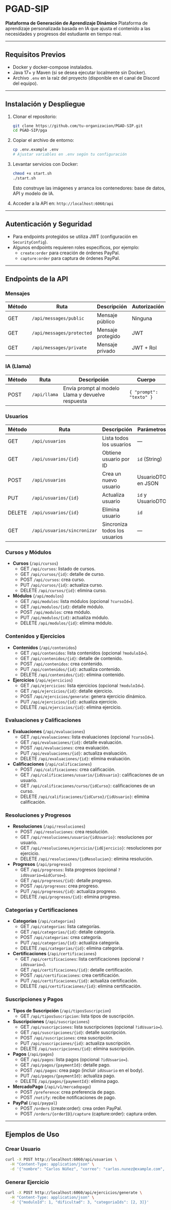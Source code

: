 # PGAD-SIP

**Plataforma de Generación de Aprendizaje Dinámico** 
Plataforma de aprendizaje personalizada basada en IA que ajusta el contenido a las necesidades y progresos del estudiante en tiempo real.

---

## Requisitos Previos

- Docker y docker-compose instalados.
- Java 17+ y Maven (si se desea ejecutar localmente sin Docker).
- Archivo `.env` en la raíz del proyecto (disponible en el canal de Discord del equipo).

---

## Instalación y Despliegue

1. Clonar el repositorio:
   ```bash
   git clone https://github.com/tu-organizacion/PGAD-SIP.git
   cd PGAD-SIP/pga
   ```

2. Copiar el archivo de entorno:
   ```bash
   cp .env.example .env
   # Ajustar variables en .env según tu configuración
   ```

3. Levantar servicios con Docker:
   ```bash
   chmod +x start.sh
   ./start.sh
   ```
   Esto construye las imágenes y arranca los contenedores: base de datos, API y modelo de IA.

4. Acceder a la API en: `http://localhost:6060/api`

---

## Autenticación y Seguridad

- Para endpoints protegidos se utiliza JWT (configuración en `SecurityConfig`).
- Algunos endpoints requieren roles específicos, por ejemplo:
  - `create:order` para creación de órdenes PayPal.
  - `capture:order` para captura de órdenes PayPal.

---

## Endpoints de la API

### Mensajes
| Método | Ruta                          | Descripción                              | Autorización |
|--------|-------------------------------|------------------------------------------|--------------|
| GET    | `/api/messages/public`        | Mensaje público                          | Ninguna      |
| GET    | `/api/messages/protected`     | Mensaje protegido                        | JWT          |
| GET    | `/api/messages/private`       | Mensaje privado                          | JWT + Rol    |

### IA (Llama)
| Método | Ruta            | Descripción                                      | Cuerpo                                          |
|--------|-----------------|--------------------------------------------------|-------------------------------------------------|
| POST   | `/api/llama`    | Envía prompt al modelo Llama y devuelve respuesta| `{ "prompt": "texto" }`                          |

### Usuarios
| Método | Ruta                       | Descripción                          | Parámetros               |
|--------|----------------------------|--------------------------------------|--------------------------|
| GET    | `/api/usuarios`            | Lista todos los usuarios             | —                        |
| GET    | `/api/usuarios/{id}`       | Obtiene usuario por ID               | `id` (String)            |
| POST   | `/api/usuarios`            | Crea un nuevo usuario                | UsuarioDTO en JSON       |
| PUT    | `/api/usuarios/{id}`       | Actualiza usuario                    | `id` y UsuarioDTO        |
| DELETE | `/api/usuarios/{id}`       | Elimina usuario                      | `id`                     |
| GET    | `/api/usuarios/sincronizar`| Sincroniza todos los usuarios        | —                        |

### Cursos y Módulos
- **Cursos** (`/api/cursos`)
  - GET `/api/cursos`: listado de cursos.
  - GET `/api/cursos/{id}`: detalle de curso.
  - POST `/api/cursos`: crea curso.
  - PUT `/api/cursos/{id}`: actualiza curso.
  - DELETE `/api/cursos/{id}`: elimina curso.
- **Módulos** (`/api/modulos`)
  - GET `/api/modulos`: lista módulos (opcional `?cursoId=`).
  - GET `/api/modulos/{id}`: detalle módulo.
  - POST `/api/modulos`: crea módulo.
  - PUT `/api/modulos/{id}`: actualiza módulo.
  - DELETE `/api/modulos/{id}`: elimina módulo.

### Contenidos y Ejercicios
- **Contenidos** (`/api/contenidos`)
  - GET `/api/contenidos`: lista contenidos (opcional `?moduloId=`).
  - GET `/api/contenidos/{id}`: detalle de contenido.
  - POST `/api/contenidos`: crea contenido.
  - PUT `/api/contenidos/{id}`: actualiza contenido.
  - DELETE `/api/contenidos/{id}`: elimina contenido.
- **Ejercicios** (`/api/ejercicios`)
  - GET `/api/ejercicios`: lista ejercicios (opcional `?moduloId=`).
  - GET `/api/ejercicios/{id}`: detalle ejercicio.
  - POST `/api/ejercicios/generate`: genera ejercicio dinámico.
  - PUT `/api/ejercicios/{id}`: actualiza ejercicio.
  - DELETE `/api/ejercicios/{id}`: elimina ejercicio.

### Evaluaciones y Calificaciones
- **Evaluaciones** (`/api/evaluaciones`)
  - GET `/api/evaluaciones`: lista evaluaciones (opcional `?cursoId=`).
  - GET `/api/evaluaciones/{id}`: detalle evaluación.
  - POST `/api/evaluaciones`: crea evaluación.
  - PUT `/api/evaluaciones/{id}`: actualiza evaluación.
  - DELETE `/api/evaluaciones/{id}`: elimina evaluación.
- **Calificaciones** (`/api/calificaciones`)
  - POST `/api/calificaciones`: crea calificación.
  - GET `/api/calificaciones/usuario/{idUsuario}`: calificaciones de un usuario.
  - GET `/api/calificaciones/curso/{idCurso}`: calificaciones de un curso.
  - DELETE `/api/calificaciones/{idCurso}/{idUsuario}`: elimina calificación.

### Resoluciones y Progresos
- **Resoluciones** (`/api/resoluciones`)
  - POST `/api/resoluciones`: crea resolución.
  - GET `/api/resoluciones/usuario/{idUsuario}`: resoluciones por usuario.
  - GET `/api/resoluciones/ejercicio/{idEjercicio}`: resoluciones por ejercicio.
  - DELETE `/api/resoluciones/{idResolucion}`: elimina resolución.
- **Progresos** (`/api/progresos`)
  - GET `/api/progresos`: lista progresos (opcional `?idUsuario=&idCurso=`).
  - GET `/api/progresos/{id}`: detalle progreso.
  - POST `/api/progresos`: crea progreso.
  - PUT `/api/progresos/{id}`: actualiza progreso.
  - DELETE `/api/progresos/{id}`: elimina progreso.

### Categorías y Certificaciones
- **Categorías** (`/api/categorias`)
  - GET `/api/categorias`: lista categorías.
  - GET `/api/categorias/{id}`: detalle categoría.
  - POST `/api/categorias`: crea categoría.
  - PUT `/api/categorias/{id}`: actualiza categoría.
  - DELETE `/api/categorias/{id}`: elimina categoría.
- **Certificaciones** (`/api/certificaciones`)
  - GET `/api/certificaciones`: lista certificaciones (opcional `?idUsuario=`).
  - GET `/api/certificaciones/{id}`: detalle certificación.
  - POST `/api/certificaciones`: crea certificación.
  - PUT `/api/certificaciones/{id}`: actualiza certificación.
  - DELETE `/api/certificaciones/{id}`: elimina certificación.

### Suscripciones y Pagos
- **Tipos de Suscripción** (`/api/tiposSuscripcion`)
  - GET `/api/tiposSuscripcion`: lista tipos de suscripción.
- **Suscripciones** (`/api/suscripciones`)
  - GET `/api/suscripciones`: lista suscripciones (opcional `?idUsuario=`).
  - GET `/api/suscripciones/{id}`: detalle suscripción.
  - POST `/api/suscripciones`: crea suscripción.
  - PUT `/api/suscripciones/{id}`: actualiza suscripción.
  - DELETE `/api/suscripciones/{id}`: elimina suscripción.
- **Pagos** (`/api/pagos`)
  - GET `/api/pagos`: lista pagos (opcional `?idUsuario=`).
  - GET `/api/pagos/{paymentId}`: detalle pago.
  - POST `/api/pagos`: crea pago (incluir `idUsuario` en el body).
  - PUT `/api/pagos/{paymentId}`: actualiza pago.
  - DELETE `/api/pagos/{paymentId}`: elimina pago.
- **MercadoPago** (`/api/v1/mercadopago`)
  - POST `/preference`: crea preferencia de pago.
  - POST `/notify`: recibe notificaciones de pago.
- **PayPal** (`/api/paypal`)
  - POST `/orders` (create:order): crea orden PayPal.
  - POST `/orders/{orderID}/capture` (capture:order): captura orden.

---

## Ejemplos de Uso

### Crear Usuario
```bash
curl -X POST http://localhost:6060/api/usuarios \
  -H "Content-Type: application/json" \
  -d '{"nombre": "Carlos Núñez", "correo": "carlos.nunez@example.com", "nivelConocimiento": "intermedio","tipoUsuario": "free","estadoCuenta": false}'
```

### Generar Ejercicio
```bash
curl -X POST http://localhost:6060/api/ejercicios/generate \
  -H "Content-Type: application/json" \
  -d '{"moduloId": 1, "dificultad": 3, "categoriaIds": [2, 3]}'
```


